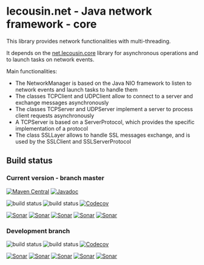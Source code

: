 # lecousin.net - Java network framework - core

This library provides network functionalities with multi-threading.

It depends on the [net.lecousin.core]("https://github.com/lecousin/java-framework-core" "java-framework-core") library
for asynchronous operations and to launch tasks on network events.

Main functionalities:
 * The NetworkManager is based on the Java NIO framework to listen to network events and launch tasks to handle them
 * The classes TCPClient and UDPClient allow to connect to a server and exchange messages asynchronously
 * The classes TCPServer and UDPServer implement a server to process client requests asynchronously
 * A TCPServer is based on a ServerProtocol, which provides the specific implementation of a protocol
 * The class SSLLayer allows to handle SSL messages exchange, and is used by the SSLClient and SSLServerProtocol

## Build status

### Current version - branch master

[![Maven Central](https://img.shields.io/maven-central/v/net.lecousin.framework.network/core.svg)](http://search.maven.org/#search%7Cga%7C1%7Cg%3A%22net.lecousin.framework.network%22%20AND%20a%3A%22core%22)
[![Javadoc](https://img.shields.io/badge/javadoc-0.8.4-brightgreen.svg)](https://www.javadoc.io/doc/net.lecousin.framework.network/core/0.8.4)

![build status](https://travis-ci.org/lecousin/java-framework-network-core.svg?branch=master "Build Status")
![build status](https://ci.appveyor.com/api/projects/status/github/lecousin/java-framework-network-core?branch=master&svg=true "Build Status")
[![Codecov](https://codecov.io/gh/lecousin/java-framework-network-core/graph/badge.svg)](https://codecov.io/gh/lecousin/java-framework-network-core/branch/master)

[![Sonar](https://sonarcloud.io/api/project_badges/measure?project=lecousin_java-framework-network-core&branch=master&metric=alert_status)](https://sonarcloud.io/dashboard?branch=master&id=lecousin_java-framework-network-core)
[![Sonar](https://sonarcloud.io/api/project_badges/measure?project=lecousin_java-framework-network-core&branch=master&metric=bugs)](https://sonarcloud.io/dashboard?branch=master&id=lecousin_java-framework-network-core)
[![Sonar](https://sonarcloud.io/api/project_badges/measure?project=lecousin_java-framework-network-core&branch=master&metric=vulnerabilities)](https://sonarcloud.io/dashboard?branch=master&id=lecousin_java-framework-network-core)
[![Sonar](https://sonarcloud.io/api/project_badges/measure?project=lecousin_java-framework-network-core&branch=master&metric=code_smells)](https://sonarcloud.io/dashboard?branch=master&id=lecousin_java-framework-network-core)
[![Sonar](https://sonarcloud.io/api/project_badges/measure?project=lecousin_java-framework-network-core&branch=master&metric=coverage)](https://sonarcloud.io/dashboard?branch=master&id=lecousin_java-framework-network-core)

### Development branch

![build status](https://travis-ci.org/lecousin/java-framework-network-core.svg?branch=dev "Build Status")
![build status](https://ci.appveyor.com/api/projects/status/github/lecousin/java-framework-network-core?branch=dev&svg=true "Build Status")
[![Codecov](https://codecov.io/gh/lecousin/java-framework-network-core/branch/dev/graph/badge.svg)](https://codecov.io/gh/lecousin/java-framework-network-core/branch/dev)

[![Sonar](https://sonarcloud.io/api/project_badges/measure?project=lecousin_java-framework-network-core&branch=dev&metric=alert_status)](https://sonarcloud.io/dashboard?branch=dev&id=lecousin_java-framework-network-core)
[![Sonar](https://sonarcloud.io/api/project_badges/measure?project=lecousin_java-framework-network-core&branch=dev&metric=bugs)](https://sonarcloud.io/dashboard?branch=dev&id=lecousin_java-framework-network-core)
[![Sonar](https://sonarcloud.io/api/project_badges/measure?project=lecousin_java-framework-network-core&branch=dev&metric=vulnerabilities)](https://sonarcloud.io/dashboard?branch=dev&id=lecousin_java-framework-network-core)
[![Sonar](https://sonarcloud.io/api/project_badges/measure?project=lecousin_java-framework-network-core&branch=dev&metric=code_smells)](https://sonarcloud.io/dashboard?branch=dev&id=lecousin_java-framework-network-core)
[![Sonar](https://sonarcloud.io/api/project_badges/measure?project=lecousin_java-framework-network-core&branch=dev&metric=coverage)](https://sonarcloud.io/dashboard?branch=dev&id=lecousin_java-framework-network-core)
